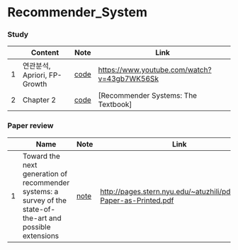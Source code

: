 # Recommender_System

### Study

|   | Content | Note |                    Link                    |
|---|------|---------------| ----------------------------|
| 1 | 연관분석, Apriori, FP-Growth | [code](/study/Apriori.ipynb) | https://www.youtube.com/watch?v=43gb7WK56Sk |
| 2 | Chapter 2 | [code](/study/Apriori.ipynb)         |[Recommender Systems: The Textbook]

### Paper review
|   | Name | Note |                    Link                    |
|---|------|---------------| ----------------------------|
| 1 |  Toward the next generation of recommender systems: a survey of the state-of-the-art and possible extensions |[note](papers/Toward%20the%20next%20generation%20of%20recommender%20systems:%20a%20survey%20of%20the%20state-of-the-art%20and%20possible%20extensions.md)  | http://pages.stern.nyu.edu/~atuzhili/pdf/TKDE-Paper-as-Printed.pdf |

<!--stackedit_data:
eyJoaXN0b3J5IjpbMTYxMDIzMTMwNiwxOTg2OTQ4NDQ3LC0xOT
g2NjEzMDQ3LDkyNTUyMTE4OSwxODMwNzU1NTYxXX0=
-->
